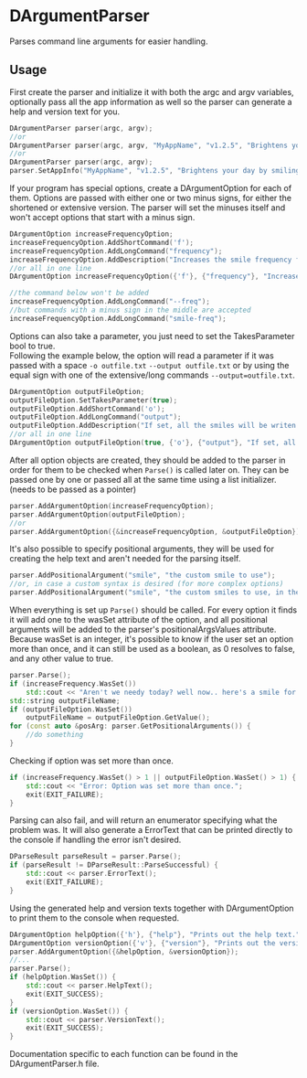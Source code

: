 # DArgumentParser
 Parses command line arguments for easier handling.

## Usage

First create the parser and initialize it with both the argc and argv variables, optionally pass all the app information as well so the parser can generate a help and version text for you.
```c++
DArgumentParser parser(argc, argv);
//or
DArgumentParser parser(argc, argv, "MyAppName", "v1.2.5", "Brightens your day by smiling at you every minute.");
//or
DArgumentParser parser(argc, argv);
parser.SetAppInfo("MyAppName", "v1.2.5", "Brightens your day by smiling at you every minute.");
```
If your program has special options, create a DArgumentOption for each of them. Options are passed with either one or two minus signs, for either the shortened or extensive version. The parser will set the minuses itself and won't accept options that start with a minus sign.
```c++
DArgumentOption increaseFrequencyOption;
increaseFrequencyOption.AddShortCommand('f');
increaseFrequencyOption.AddLongCommand("frequency");
increaseFrequencyOption.AddDescription("Increases the smile frequency from 1SPM(Smile Per Minute) to 2SPM.");
//or all in one line
DArgumentOption increaseFrequencyOption({'f'}, {"frequency"}, "Increases the smile frequency from 1SPM(Smile Per Minute) to 2SPM.");

//the command below won't be added
increaseFrequencyOption.AddLongCommand("--freq");
//but commands with a minus sign in the middle are accepted
increaseFrequencyOption.AddLongCommand("smile-freq");
```
Options can also take a parameter, you just need to set the TakesParameter bool to true.<br>
Following the example below, the option will read a parameter if it was passed with a space ```-o outfile.txt``` ```--output outfile.txt``` or by using the equal sign with one of the extensive/long commands ```--output=outfile.txt```.
```c++
DArgumentOption outputFileOption;
outputFileOption.SetTakesParameter(true);
outputFileOption.AddShortCommand('o');
outputFileOption.AddLongCommand("output");
outputFileOption.AddDescription("If set, all the smiles will be writen in this file rather than being printed on the console.");
//or all in one line
DArgumentOption outputFileOption(true, {'o'}, {"output"}, "If set, all the smiles will be writen in this file rather than being printed on the console.");
```
After all option objects are created, they should be added to the parser in order for them to be checked when ```Parse()``` is called later on. They can be passed one by one or passed all at the same time using a list initializer. (needs to be passed as a pointer)
```c++
parser.AddArgumentOption(increaseFrequencyOption);
parser.AddArgumentOption(outputFileOption);
//or
parser.AddArgumentOption({&increaseFrequencyOption, &outputFileOption});
```
It's also possible to specify positional arguments, they will be used for creating the help text and aren't needed for the parsing itself.
```c++
parser.AddPositionalArgument("smile", "the custom smile to use");
//or, in case a custom syntax is desired (for more complex options)
parser.AddPositionalArgument("smile", "the custom smiles to use, in the order they were passed in", "[smiles...]");
```
When everything is set up ```Parse()``` should be called. For every option it finds it will add one to the wasSet attribute of the option, and all positional arguments will be added to the parser's positionalArgsValues attribute.<br>
Because wasSet is an integer, it's possible to know if the user set an option more than once, and it can still be used as a boolean, as 0 resolves to false, and any other value to true.
```c++
parser.Parse();
if (increaseFrequency.WasSet())
    std::cout << "Aren't we needy today? well now.. here's a smile for you :)\n";
std::string outputFileName;
if (outputFileOption.WasSet())
    outputFileName = outputFileOption.GetValue();
for (const auto &posArg: parser.GetPositionalArguments()) {
    //do something
}
``` 
Checking if option was set more than once.
```c++
if (increaseFrequency.WasSet() > 1 || outputFileOption.WasSet() > 1) {
    std::cout << "Error: Option was set more than once.";
    exit(EXIT_FAILURE);
}
```
Parsing can also fail, and will return an enumerator specifying what the problem was. It will also generate a ErrorText that can be printed directly to the console if handling the error isn't desired.
```c++
DParseResult parseResult = parser.Parse();
if (parseResult != DParseResult::ParseSuccessful) {
    std::cout << parser.ErrorText();
    exit(EXIT_FAILURE);
}
```
Using the generated help and version texts together with DArgumentOption to print them to the console when requested.
```c++
DArgumentOption helpOption({'h'}, {"help"}, "Prints out the help text.");
DArgumentOption versionOption({'v'}, {"version"}, "Prints out the version.");
parser.AddArgumentOption({&helpOption, &versionOption});
//...
parser.Parse();
if (helpOption.WasSet()) {
    std::cout << parser.HelpText();
    exit(EXIT_SUCCESS);
}
if (versionOption.WasSet()) {
    std::cout << parser.VersionText();
    exit(EXIT_SUCCESS);
}
```
Documentation specific to each function can be found in the DArgumentParser.h file.